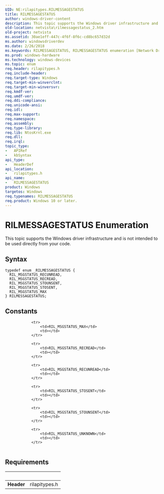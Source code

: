 ```yaml
---
UID: NE:rilapitypes.RILMESSAGESTATUS
title: RILMESSAGESTATUS
author: windows-driver-content
description: This topic supports the Windows driver infrastructure and is not intended to be used directly from your code.
old-location: netvista\rilmessagestatus_2.htm
old-project: netvista
ms.assetid: 30ae1eff-447c-4f6f-8f6c-cd8bc657d32d
ms.author: windowsdriverdev
ms.date: 2/26/2018
ms.keywords: RILMESSAGESTATUS, RILMESSAGESTATUS enumeration [Network Drivers Starting with Windows Vista], RIL_MSGSTATUS_MAX, RIL_MSGSTATUS_RECREAD, RIL_MSGSTATUS_RECUNREAD, RIL_MSGSTATUS_STOSENT, RIL_MSGSTATUS_STOUNSENT, netvista.rilmessagestatus_2, rilapitypes/RILMESSAGESTATUS, rilapitypes/RIL_MSGSTATUS_MAX, rilapitypes/RIL_MSGSTATUS_RECREAD, rilapitypes/RIL_MSGSTATUS_RECUNREAD, rilapitypes/RIL_MSGSTATUS_STOSENT, rilapitypes/RIL_MSGSTATUS_STOUNSENT
ms.prod: windows-hardware
ms.technology: windows-devices
ms.topic: enum
req.header: rilapitypes.h
req.include-header: 
req.target-type: Windows
req.target-min-winverclnt: 
req.target-min-winversvr: 
req.kmdf-ver: 
req.umdf-ver: 
req.ddi-compliance: 
req.unicode-ansi: 
req.idl: 
req.max-support: 
req.namespace: 
req.assembly: 
req.type-library: 
req.lib: NtosKrnl.exe
req.dll: 
req.irql: 
topic_type:
-	APIRef
-	kbSyntax
api_type:
-	HeaderDef
api_location:
-	rilapitypes.h
api_name:
-	RILMESSAGESTATUS
product: Windows
targetos: Windows
req.typenames: RILMESSAGESTATUS
req.product: Windows 10 or later.
---
```


# RILMESSAGESTATUS Enumeration
This topic supports the Windows driver infrastructure and is not intended to be used directly from your code.

## Syntax
````
typedef enum _RILMESSAGESTATUS { 
  RIL_MSGSTATUS_RECUNREAD,
  RIL_MSGSTATUS_RECREAD,
  RIL_MSGSTATUS_STOUNSENT,
  RIL_MSGSTATUS_STOSENT,
  RIL_MSGSTATUS_MAX
} RILMESSAGESTATUS;
````

## Constants

<table>
            
                <tr>
                    <td>RIL_MSGSTATUS_MAX</td>
                    <td></td>
                </tr>
            
                <tr>
                    <td>RIL_MSGSTATUS_RECREAD</td>
                    <td></td>
                </tr>
            
                <tr>
                    <td>RIL_MSGSTATUS_RECUNREAD</td>
                    <td></td>
                </tr>
            
                <tr>
                    <td>RIL_MSGSTATUS_STOSENT</td>
                    <td></td>
                </tr>
            
                <tr>
                    <td>RIL_MSGSTATUS_STOUNSENT</td>
                    <td></td>
                </tr>
            
                <tr>
                    <td>RIL_MSGSTATUS_UNKNOWN</td>
                    <td></td>
                </tr>
</table>


## Requirements
| &nbsp; | &nbsp; |
| ---- |:---- |
| **Header** | rilapitypes.h |